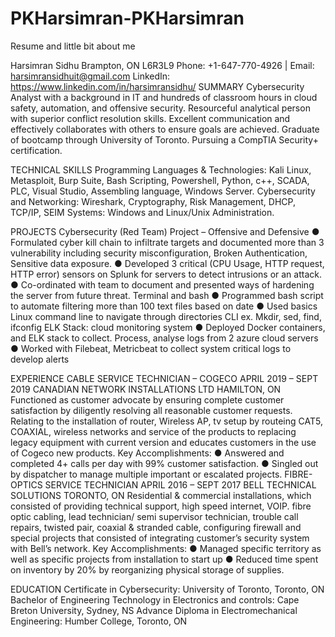 # PKHarsimran-PKHarsimran
Resume and little bit about me 

Harsimran Sidhu
Brampton, ON L6R3L9
Phone: +1-647-770-4926 | Email: harsimransidhuit@gmail.com
LinkedIn: https://www.linkedin.com/in/harsimransidhu/
SUMMARY
Cybersecurity Analyst with a background in IT and hundreds of classroom hours in cloud safety, automation, and offensive security. Resourceful analytical person with superior conflict resolution skills. Excellent communication and effectively collaborates with others to ensure goals are achieved. Graduate of bootcamp through University of Toronto. Pursuing a CompTIA Security+ certification.
 
TECHNICAL SKILLS
Programming Languages & Technologies: Kali Linux, Metasploit, Burp Suite, Bash Scripting, Powershell, Python, c++, SCADA, PLC, Visual Studio, Assembling language, Windows Server.
Cybersecurity and Networking: Wireshark, Cryptography, Risk Management, DHCP, TCP/IP, SEIM
Systems: Windows and Linux/Unix Administration.

PROJECTS
Cybersecurity (Red Team) Project – Offensive and Defensive 
●	Formulated cyber kill chain to infiltrate targets and documented more than 3 vulnerability including security misconfiguration, Broken Authentication, Sensitive data exposure.
●	Developed 3 critical (CPU Usage, HTTP request, HTTP error) sensors on Splunk for servers to detect intrusions or an attack.
●	Co-ordinated with team to document and presented ways of hardening the server from future threat.
Terminal and bash 
●	Programmed bash script to automate filtering more than 100 text files based on date
●	Used basics Linux command line to navigate through directories CLI ex. Mkdir, sed, find, ifconfig
ELK Stack: cloud monitoring system
●	Deployed Docker containers, and ELK stack to collect. Process, analyse logs from 2 azure cloud servers
●	Worked with Filebeat, Metricbeat to collect system critical logs to develop alerts

EXPERIENCE
CABLE SERVICE TECHNICIAN – COGECO 				APRIL 2019 – SEPT 2019
CANADIAN NETWORK INSTALLATIONS LTD					HAMILTON, ON
Functioned as customer advocate by ensuring complete customer satisfaction by diligently resolving all reasonable customer requests. Relating to the installation of router, Wireless AP, tv setup by routeing CAT5, COAXIAL, wireless networks and service of the products to replacing legacy equipment with current version and educates customers in the use of Cogeco new products.
Key Accomplishments:
●	Answered and completed 4+ calls per day with 99% customer satisfaction.
●	Singled out by dispatcher to manage multiple important or escalated projects.
FIBRE-OPTICS SERVICE TECHNICIAN   					APRIL 2016 – SEPT 2017
BELL TECHNICAL SOLUTIONS							 TORONTO, ON
Residential & commercial installations, which consisted of providing technical support, high speed internet, VOIP. fibre optic cabling, lead technician/ semi supervisor technician, trouble call repairs, twisted pair, coaxial & stranded cable, configuring firewall and special projects that consisted of integrating customer’s security system with Bell’s network.
Key Accomplishments:
●	Managed specific territory as well as specific projects from installation to start up
●	Reduced time spent on inventory by 20% by reorganizing physical storage of supplies.

EDUCATION
Certificate in Cybersecurity: University of Toronto, Toronto, ON 
Bachelor of Engineering Technology in Electronics and controls: Cape Breton University, Sydney, NS
Advance Diploma in Electromechanical Engineering: Humber College, Toronto, ON
